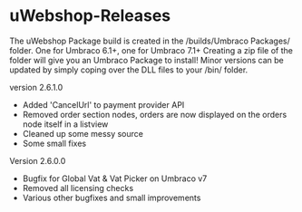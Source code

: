 uWebshop-Releases
=================

The uWebshop Package build is created in the /builds/Umbraco Packages/ folder.
One for Umbraco 6.1+, one for Umbraco 7.1+
Creating a zip file of the folder will give you an Umbraco Package to install!
Minor versions can be updated by simply coping over the DLL files to your /bin/ folder.

version 2.6.1.0
 - Added 'CancelUrl' to payment provider API
 - Removed order section nodes, orders are now displayed on the orders node itself in a listview
 - Cleaned up some messy source
 - Some small fixes
 
Version 2.6.0.0
- Bugfix for Global Vat & Vat Picker on Umbraco v7
- Removed all licensing checks
- Various other bugfixes and small improvements